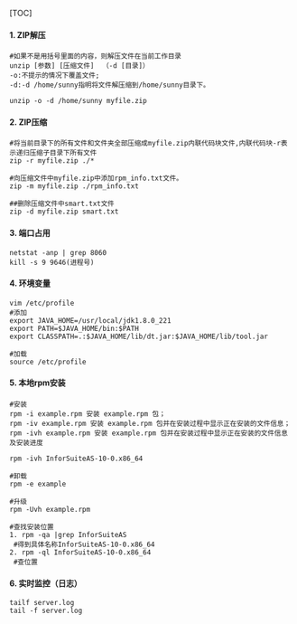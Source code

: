 [TOC]

#### 1. ZIP解压

```shell
#如果不是用括号里面的内容，则解压文件在当前工作目录
unzip [参数] [压缩文件]  （-d [目录]）  
-o:不提示的情况下覆盖文件;
-d:-d /home/sunny指明将文件解压缩到/home/sunny目录下。

unzip -o -d /home/sunny myfile.zip
```

#### 2. ZIP压缩

```shell
#将当前目录下的所有文件和文件夹全部压缩成myfile.zip内联代码块文件,内联代码块-r表示递归压缩子目录下所有文件
zip -r myfile.zip ./*

#向压缩文件中myfile.zip中添加rpm_info.txt文件。
zip -m myfile.zip ./rpm_info.txt

##删除压缩文件中smart.txt文件
zip -d myfile.zip smart.txt
```

#### 3. 端口占用

```shell
netstat -anp | grep 8060
kill -s 9 9646(进程号)
```

#### 4. 环境变量

```shell
vim /etc/profile
#添加
export JAVA_HOME=/usr/local/jdk1.8.0_221 
export PATH=$JAVA_HOME/bin:$PATH 
export CLASSPATH=.:$JAVA_HOME/lib/dt.jar:$JAVA_HOME/lib/tool.jar

#加载
source /etc/profile
```

#### 5. 本地rpm安装

```shell
#安装
rpm -i example.rpm 安装 example.rpm 包；
rpm -iv example.rpm 安装 example.rpm 包并在安装过程中显示正在安装的文件信息；
rpm -ivh example.rpm 安装 example.rpm 包并在安装过程中显示正在安装的文件信息及安装进度

rpm -ivh InforSuiteAS-10-0.x86_64

#卸载
rpm -e example

#升级
rpm -Uvh example.rpm

#查找安装位置
1. rpm -qa |grep InforSuiteAS
 #得到具体名称InforSuiteAS-10-0.x86_64
2. rpm -ql InforSuiteAS-10-0.x86_64
 #查位置  
```

#### 6. 实时监控（日志）

```shell
tailf server.log
tail -f server.log
```

